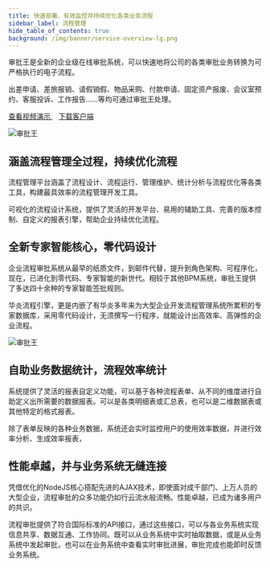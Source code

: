 ```yaml
---
title: 快速部署、有效监控并持续优化各类业务流程
sidebar_label: 流程管理
hide_table_of_contents: true
background: /img/banner/service-overview-lg.png
---
```


审批王是全新的企业级在线审批系统，可以快速地将公司的各类审批业务转换为可严格执行的电子流程。

出差申请、差旅报销、请假销假、物品采购、付款申请、固定资产报废、会议室预约、客服投诉、工作报告......等均可通过审批王处理。

<a class="button button--primary" href="http://oss.steedos.com/videos/case/%E5%A6%82%E4%BD%95%E9%85%8D%E7%BD%AE%E8%AF%B7%E5%81%87%E6%B5%81%E7%A8%8B.mp4" target="_blank">
查看视频演示
</a>
&nbsp;&nbsp;
<a class="button button--primary" href="../workflow/download" target="_blank">
下载客户端
</a>

![审批王](/assets/products/workflow.png)

## 涵盖流程管理全过程，持续优化流程

流程管理平台涵盖了流程设计、流程运行、管理维护、统计分析与流程优化等各类工具，构建最具效率的流程管理开发工具。

可视化的流程设计系统，提供了灵活的开发平台、易用的辅助工具、完善的版本控制、自定义的报表引擎，帮助企业持续优化流程。

## 全新专家智能核心，零代码设计

企业流程审批系统从最早的纸质文件，到邮件代替，提升到角色架构、可程序化，现在，已进化到零代码、专家智能的新世代。相较于其他BPM系统，审批王提供了多达四十余种的专家智能签批规则。

华炎流程引擎，更是内嵌了有华炎多年来为大型企业开发流程管理系统所累积的专家数据库，采用零代码设计，无须撰写一行程序，就能设计出高效率、高弹性的企业流程。

![审批王](/assets/products/workflow_overview.png)

## 自助业务数据统计，流程效率统计

系统提供了灵活的报表自定义功能，可以基于各种流程表单、从不同的维度进行自助定义出所需要的数据报表。可以是各类明细表或汇总表，也可以是二维数据表或其他特定的格式报表。

除了表单反映的各种业务数据，系统还会实时监控用户的使用效率数据，并进行效率分析、生成效率报表，

## 性能卓越，并与业务系统无缝连接

凭借优化的NodeJS核心搭配先进的AJAX技术，即使面对成千部门、上万人员的大型企业，流程审批的众多功能仍如行云流水般流畅。性能卓越，已成为诸多用户的共识。

流程审批提供了符合国际标准的API接口，通过这些接口，可以与各业务系统实现信息共享、数据互通、工作协同。既可以从业务系统中实时抽取数据，或是从业务系统中发起审批，也可以在业务系统中查看实时审批进展，审批完成也能即时反馈业务系统。
